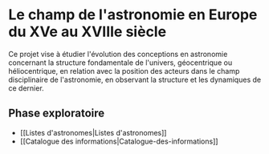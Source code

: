 # Le champ de l'astronomie en Europe du XVe au XVIIIe siècle


Ce projet vise à étudier l'évolution des conceptions en astronomie concernant la structure fondamentale de l'univers, géocentrique ou héliocentrique, en relation avec la position des acteurs dans le champ disciplinaire de l'astronomie, en observant la structure et les dynamiques de ce dernier.




## Phase exploratoire

*  [[Listes d'astronomes|Listes d'astronomes]]
*  [[Catalogue des informations|Catalogue-des-informations]]




